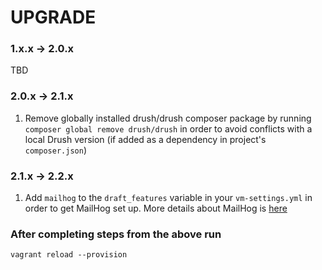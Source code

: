 # UPGRADE

### 1.x.x -> 2.0.x

TBD

### 2.0.x -> 2.1.x

1. Remove globally installed drush/drush composer package by running `composer global remove drush/drush` in order to avoid conflicts with a local Drush version (if added as a dependency in project's `composer.json`)

### 2.1.x -> 2.2.x

1. Add `mailhog` to the `draft_features` variable in your `vm-settings.yml` in order to get MailHog set up. More details about MailHog is [here](/docs/mailhog.md)

### After completing steps from the above run

```
vagrant reload --provision
```
